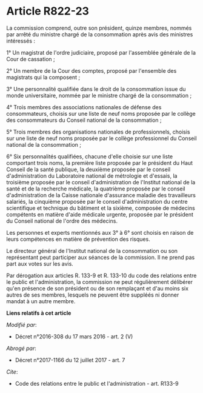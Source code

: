 # Article R822-23

La commission comprend, outre son président, quinze membres, nommés par arrêté du ministre chargé de la consommation après
avis des ministres intéressés : 

1° Un magistrat de l'ordre judiciaire, proposé par l'assemblée générale de la Cour de cassation ; 

2° Un membre de la Cour des comptes, proposé par l'ensemble des magistrats qui la composent ; 

3° Une personnalité qualifiée dans le droit de la consommation issue du monde universitaire, nommée par le ministre chargé de
la consommation ; 

4° Trois membres des associations nationales de défense des consommateurs, choisis sur une liste de neuf noms proposée par le
collège des consommateurs du Conseil national de la consommation ; 

5° Trois membres des organisations nationales de professionnels, choisis sur une liste de neuf noms proposée par le collège
professionnel du Conseil national de la consommation ; 

6° Six personnalités qualifiées, chacune d'elle choisie sur une liste comportant trois noms, la première liste proposée par
le président du Haut Conseil de la santé publique, la deuxième proposée par le conseil d'administration du Laboratoire
national de métrologie et d'essais, la troisième proposée par le conseil d'administration de l'Institut national de la santé
et de la recherche médicale, la quatrième proposée par le conseil d'administration de la Caisse nationale d'assurance maladie
des travailleurs salariés, la cinquième proposée par le conseil d'administration du centre scientifique et technique du
bâtiment et la sixième, composée de médecins compétents en matière d'aide médicale urgente, proposée par le président du
Conseil national de l'ordre des médecins. 

Les personnes et experts mentionnés aux 3° à 6° sont choisis en raison de leurs compétences en matière de prévention des
risques. 

Le directeur général de l'Institut national de la consommation ou son représentant peut participer aux séances de la
commission. Il ne prend pas part aux votes sur les avis. 

Par dérogation aux articles R. 133-9 et R. 133-10 du code des relations entre le public et l'administration, la commission ne
peut régulièrement délibérer qu'en présence de son président ou de son remplaçant et d'au moins six autres de ses membres,
lesquels ne peuvent être suppléés ni donner mandat à un autre membre.

**Liens relatifs à cet article**

_Modifié par_:

  - Décret n°2016-308 du 17 mars 2016 - art. 2 (V)

_Abrogé par_:

  - Décret n°2017-1166 du 12 juillet 2017 - art. 7

_Cite_:

  - Code des relations entre le public et l'administration - art. R133-9
